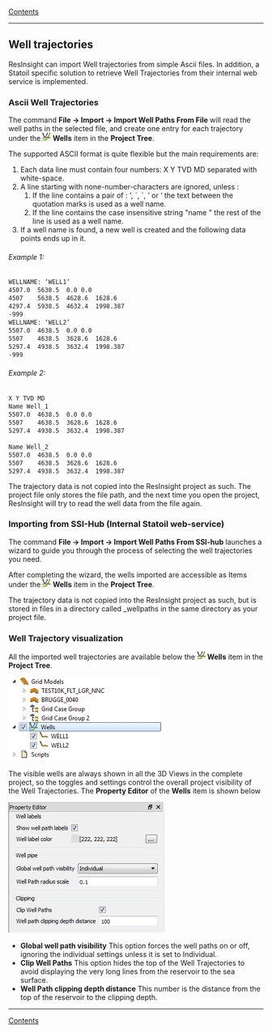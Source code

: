 [ Contents ](UsersGuide.md#contents)

-----
## Well trajectories

ResInsight can import Well trajectories from simple Ascii files. 
In addition, a Statoil specific solution to retrieve Well Trajectories from their internal web service is implemented.

### Ascii Well Trajectories

The command **File -> Import -> Import Well Paths From File** will read the well paths in the selected file, and create one entry for each trajectory under the  ![](images/WellCollection.png) **Wells** item in the **Project Tree**. 

The supported ASCII format is quite flexible but the main requirements are: 

1. Each data line must contain four numbers: X Y TVD MD separated with white-space.
2. A line starting with none-number-characters are ignored, unless :
	1. If the line contains a pair of : ', `, ´, ’ or ‘ the text between the quotation marks is used as a well name.
	2. If the line contains the case insensitive string "name " the rest of the line is used as a well name. 
3. If a well name is found, a new well is created and the following data points ends up in it.

###### Example 1:

	WELLNAME: ‘WELL1’
    4507.0	5638.5	0.0	0.0
    4507	5638.5	4628.6	1628.6
	4297.4	5938.5	4632.4	1998.387
    -999
    WELLNAME: ‘WELL2’
	5507.0	4638.5	0.0	0.0
    5507	4638.5	3628.6	1628.6
    5297.4	4938.5	3632.4	1998.387
	-999

###### Example 2:
    X Y TVD MD
    Name Well_1
  	5507.0	4638.5	0.0	0.0
    5507	4638.5	3628.6	1628.6
    5297.4	4938.5	3632.4	1998.387

    Name Well_2
  	5507.0	4638.5	0.0	0.0
    5507	4638.5	3628.6	1628.6
    5297.4	4938.5	3632.4	1998.387


The trajectory data is not copied into the ResInsight project as such. The project file only stores the file path, and the next time you open the project, ResInsight will try to read the well data from the file again.  

### Importing from SSI-Hub (Internal Statoil web-service)

The command **File -> Import -> Import Well Paths From SSI-hub** launches a wizard to guide you through the process of selecting the well trajectories you need.

After completing the wizard, the wells imported are accessible as Items under the  ![](images/WellCollection.png) **Wells** item in the **Project Tree**.

The trajectory data is not copied into the  ResInsight project as such, but is stored in files in a directory called <ProjectFileName>_wellpaths in the same directory as your project file.   

### Well Trajectory visualization

All the imported well trajectories are available below the ![](images/WellCollection.png) **Wells** item in the **Project Tree**. 

![](images/WellsInTree.png)

The visible wells are always shown in all the 3D Views in the complete project, so the toggles and settings control the overall project visibility of the Well Trajectories. The **Property Editor** of the **Wells** item is shown below 

![](images/WellPathCollectionProperties.png)

- **Global well path visibility** This option forces the well paths on or off, ignoring the individual settings unless it is set to Individual.
- **Clip Well Paths** This option hides the top of the Well Trajectories to avoid displaying the very long lines from the reservoir to the sea surface.
- **Well Path clipping depth distance** This number is the distance from the top of the reservoir to the clipping depth.

------
[ Contents ](UsersGuide.md#contents)

 
